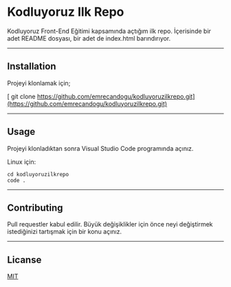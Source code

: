 # Kodluyoruz Ilk Repo
Kodluyoruz Front-End Eğitimi kapsamında açtığım ilk repo. İçerisinde bir adet README dosyası, bir adet de index.html barındırıyor.

---
## Installation
Projeyi klonlamak için;

[ git clone https://github.com/emrecandogu/kodluyoruzilkrepo.git](https://github.com/emrecandogu/kodluyoruzilkrepo.git)

---
## Usage
Projeyi klonladıktan sonra Visual Studio Code programında açınız.

Linux için:
```
cd kodluyoruzilkrepo
code .
```
---
## Contributing
Pull requestler kabul edilir. Büyük değişiklikler için önce neyi değiştirmek istediğinizi tartışmak için bir konu açınız.

---
## Licanse
[MIT]() 
